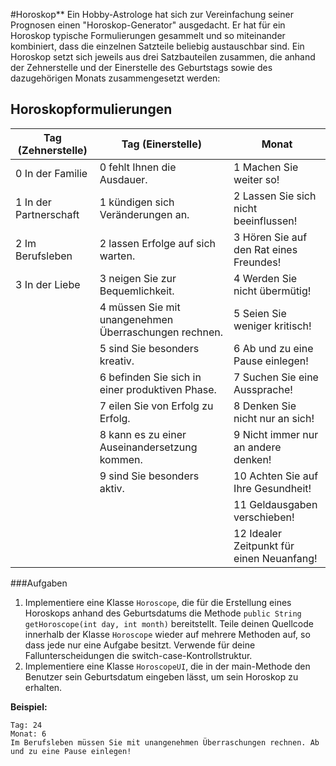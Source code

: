 #Horoskop**
Ein Hobby-Astrologe hat sich zur Vereinfachung seiner Prognosen einen "Horoskop-Generator" ausgedacht. Er hat für ein Horoskop typische Formulierungen gesammelt und so miteinander kombiniert, dass die einzelnen Satzteile beliebig austauschbar sind. Ein Horoskop setzt sich jeweils aus drei Satzbauteilen zusammen, die anhand der Zehnerstelle und der Einerstelle des Geburtstags sowie des dazugehörigen Monats zusammengesetzt werden:

Horoskopformulierungen
----
Tag (Zehnerstelle) | Tag (Einerstelle) | Monat
-------- | -------- | --------      
0 In der Familie | 0 fehlt Ihnen die Ausdauer.| 1 Machen Sie weiter so!
1 In der Partnerschaft|1 kündigen sich Veränderungen an.|2 Lassen Sie sich nicht beeinflussen!
2 Im Berufsleben|2 lassen Erfolge auf sich warten.|3 Hören Sie auf den Rat eines Freundes!
3 In der Liebe|3 neigen Sie zur Bequemlichkeit.|4 Werden Sie nicht übermütig!
| |4 müssen Sie mit unangenehmen Überraschungen rechnen.|5 Seien Sie weniger kritisch!
| |5 sind Sie besonders kreativ.|6 Ab und zu eine Pause einlegen!
| |6 befinden Sie sich in einer produktiven Phase.|7 Suchen Sie eine Aussprache!
| |7 eilen Sie von Erfolg zu Erfolg.|8 Denken Sie nicht nur an sich!
| |8 kann es zu einer Auseinandersetzung kommen.|9 Nicht immer nur an andere denken!
| |9 sind Sie besonders aktiv.|10 Achten Sie auf Ihre Gesundheit!
| | |11 Geldausgaben verschieben!
| | |12 Idealer Zeitpunkt für einen Neuanfang!

###Aufgaben
1. Implementiere eine Klasse `Horoscope`, die für die Erstellung eines Horoskops anhand des Geburtsdatums die Methode `public String getHoroscope(int day, int month)` bereitstellt. Teile deinen Quellcode innerhalb der Klasse `Horoscope` wieder auf mehrere Methoden auf, so dass jede nur eine Aufgabe besitzt. Verwende für deine Fallunterscheidungen die switch-case-Kontrollstruktur.
2. Implementiere eine Klasse `HoroscopeUI`, die in der main-Methode den Benutzer sein Geburtsdatum eingeben lässt, um sein Horoskop zu erhalten. 

**Beispiel:**

```
Tag: 24
Monat: 6
Im Berufsleben müssen Sie mit unangenehmen Überraschungen rechnen. Ab und zu eine Pause einlegen!

```
